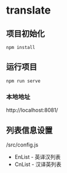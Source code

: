 <!--
 * @Date: 2020-05-07 21:19:27
 * @LastEditors: lifangdi
 * @LastEditTime: 2020-05-07 23:02:27
 -->
# translate

## 项目初始化
```
npm install
```

## 运行项目
```
npm run serve
```

### 本地地址
http://localhost:8081/

## 列表信息设置
/src/config.js
- EnList - 英译汉列表
- CnList - 汉译英列表
